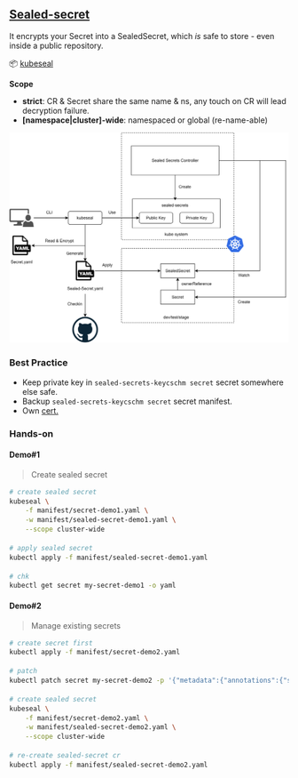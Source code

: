 ## [Sealed-secret](https://github.com/bitnami-labs/sealed-secrets)

It encrypts your Secret into a SealedSecret, which *is* safe to store - even inside a public repository.

:package: [kubeseal](https://github.com/bitnami-labs/sealed-secrets?tab=readme-ov-file#kubeseal)

**Scope**

- **strict**: CR & Secret share the same name & ns, any touch on CR will lead decryption failure.
- **[namespace|cluster]-wide**: namespaced or global (re-name-able)

![sealed-secret](Readme.assets/sealed-secret.png)

### **Best Practice**

- Keep private key in `sealed-secrets-keycschm secret` secret somewhere else safe.
- Backup `sealed-secrets-keycschm secret` secret manifest.
- Own [cert.](https://github.com/bitnami-labs/sealed-secrets/blob/main/docs/bring-your-own-certificates.md)

### Hands-on

#### Demo#1

> Create sealed secret

```bash
# create sealed secret
kubeseal \
	-f manifest/secret-demo1.yaml \
	-w manifest/sealed-secret-demo1.yaml \
	--scope cluster-wide

# apply sealed secret
kubectl apply -f manifest/sealed-secret-demo1.yaml

# chk
kubectl get secret my-secret-demo1 -o yaml
```

#### Demo#2

> Manage existing secrets

```bash
# create secret first
kubectl apply -f manifest/secret-demo2.yaml

# patch
kubectl patch secret my-secret-demo2 -p '{"metadata":{"annotations":{"sealedsecrets.bitnami.com/managed":"true"}}}'

# create sealed secret
kubeseal \
	-f manifest/secret-demo2.yaml \
	-w manifest/sealed-secret-demo2.yaml \
	--scope cluster-wide

# re-create sealed-secret cr
kubectl apply -f manifest/sealed-secret-demo2.yaml
```
